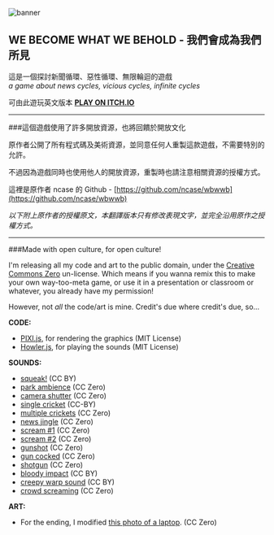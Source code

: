 ![banner](https://i.imgur.com/f6FcrhT.png)

## WE BECOME WHAT WE BEHOLD - 我們會成為我們所見
這是一個探討新聞循環、惡性循環、無限輪迴的遊戲 <br>
*a game about news cycles, vicious cycles, infinite cycles*

可由此遊玩英文版本 **[PLAY ON ITCH.IO](https://ncase.itch.io/wbwwb)**

---
###這個遊戲使用了許多開放資源，也將回饋於開放文化

原作者公開了所有程式碼及美術資源，並同意任何人重製這款遊戲，不需要特別的允許。

不過因為遊戲同時也使用他人的開放資源，重製時也請注意相關資源的授權方式。

這裡是原作者 ncase 的 Github - [https://github.com/ncase/wbwwb](https://github.com/ncase/wbwwb)

*以下附上原作者的授權原文，本翻譯版本只有修改表現文字，並完全沿用原作之授權方式。*

---

###Made with open culture, for open culture!

I'm releasing all my code and art to the public domain, under the [Creative Commons Zero](http://creativecommons.org/publicdomain/zero/1.0/) un-license. Which means if you wanna remix this to make your own way-too-meta game, or use it in a presentation or classroom or whatever, you already have my permission!

However, not *all* the code/art is mine. Credit's due where credit's due, so...

**CODE:**    
- [PIXI.js](https://github.com/pixijs/pixi.js), for rendering the graphics (MIT License)    
- [Howler.js](https://github.com/goldfire/howler.js), for playing the sounds (MIT License)

**SOUNDS:**    
- [squeak!](https://www.freesound.org/people/ermfilm/sounds/130011/) (CC BY)    
- [park ambience](https://www.freesound.org/people/Mafon2/sounds/274175/) (CC Zero)    
- [camera shutter](https://www.freesound.org/people/uEffects/sounds/207865/) (CC Zero)    
- [single cricket](https://www.freesound.org/people/cs272/sounds/77034/) (CC-BY)    
- [multiple crickets](https://www.freesound.org/people/alienistcog/sounds/124583/) (CC Zero)    
- [news jingle](https://www.freesound.org/people/Tuben/sounds/272044/) (CC Zero)    
- [scream #1](https://www.freesound.org/people/GreatNate98/sounds/353086/) (CC Zero)    
- [scream #2](https://www.freesound.org/people/mariallinas/sounds/222649/) (CC Zero)    
- [gunshot](https://www.freesound.org/people/mitchelk/sounds/136766/) (CC Zero)    
- [gun cocked](https://www.freesound.org/people/martian/sounds/182229/) (CC Zero)    
- [shotgun](https://www.freesound.org/people/lensflare8642/sounds/145209/) (CC Zero)        
- [bloody impact](https://www.freesound.org/people/Hybrid_V/sounds/319590/) (CC BY)        
- [creepy warp sound](https://www.freesound.org/people/Andromadax24/sounds/184476/) (CC BY)        
- [crowd screaming](https://www.freesound.org/people/MultiMax2121/sounds/156860/) (CC Zero)        

**ART:**    
- For the ending, I modified [this photo of a laptop](https://unsplash.com/photos/XyNi3rUEReE). (CC Zero)
